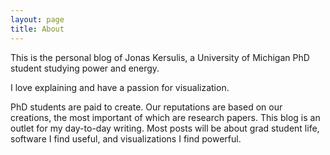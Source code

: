 ```yaml
---
layout: page
title: About
---
```


<p class="message">
  This is the personal blog of Jonas Kersulis, a University of Michigan PhD student studying power and energy.
</p>

I love explaining and have a passion for visualization.

PhD students are paid to create. Our reputations are based on our creations, the most important of which are research papers. This blog is an outlet for my day-to-day writing. Most posts will be about grad student life, software I find useful, and visualizations I find powerful.